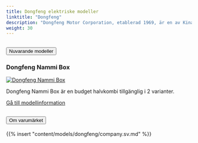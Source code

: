 ```yaml
---
title: Dongfeng elektriske modeller
linktitle: "Dongfeng"
description: "Dongfeng Motor Corporation, etablerad 1969, är en av Kinas största och mest inflytelserika biltillverkare. Känd för sitt breda utbud av fordon, inklusive personbilar, kommersiella lastbilar och elfordon, har Dongfeng en betydande närvaro både nationellt och internationellt. Med starkt fokus på innovation har företaget utökat sitt utbud av elfordon och strävar efter att leda inom hållbar mobilitet."
weight: 30
---
```

<!-- markdownlint-disable MD033 -->
<!-- markdownlint-disable MD010 -->


<div class="accordion" id="accordionPanelsStayOpenExample">
    <div class="accordion-item">
        <h2 class="accordion-header">
            <button class="accordion-button" type="button" data-bs-toggle="collapse" data-bs-target="#panelsStayOpen-collapseOne" aria-expanded="true" aria-controls="panelsStayOpen-collapseOne">
                        Nuvarande modeller
            </button>
        </h2>
        <div id="panelsStayOpen-collapseOne" class="accordion-collapse collapse show">
            <div class="accordion-body">
    <div class="container p-3 mb-4 bg-body-tertiary rounded border">
        <h3>Dongfeng Nammi Box</h3>
        <div class="row">
            <div class="col col-12 col-md-6">
                <a href="nammi_box">
                    <img src="https://media.evkx.net/multimedia/models/dongfeng/nammi_box/nammi_box_42.3kwh/main_1_st.jpg" class="img-fluid" alt="Dongfeng Nammi Box" >
                </a>
            </div>
            <div class="col col-12 col-md-6"><p>
Dongfeng Nammi Box är en budget halvkombi tillgänglig i 2 varianter.
</p>
	<a href="nammi_box/" class="btn btn-outline-primary" role="button">Gå till modellinformation</a>
		</div>
	</div>
</div>
        </div>
    </div>
</div><div class="accordion-item">
    <h2 class="accordion-header">
        <button class="accordion-button" type="button" data-bs-toggle="collapse" data-bs-target="#module-company" aria-expanded="true" aria-controls="module-company">
            Om varumärket
        </button>
    </h2>
    <div id="module-company" class="accordion-collapse collapse">
        <div class="accordion-body">
{{% insert "content/models/dongfeng/company.sv.md" %}}
</div>
</div>
</div>
</div>
